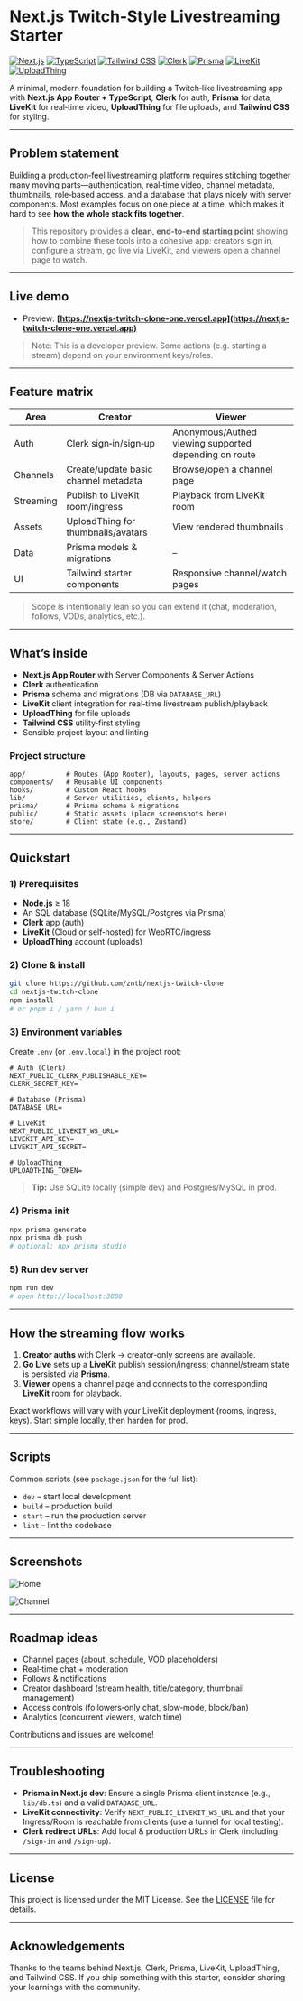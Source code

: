 # Next.js Twitch‑Style Livestreaming Starter

[![Next.js](https://img.shields.io/badge/Next.js-App%20Router-000)](https://nextjs.org/) [![TypeScript](https://img.shields.io/badge/TypeScript-Strict-3178C6)](https://www.typescriptlang.org/) [![Tailwind CSS](https://img.shields.io/badge/Tailwind-CSS-38B2AC)](https://tailwindcss.com/) [![Clerk](https://img.shields.io/badge/Auth-Clerk-6C47FF)](https://clerk.com/) [![Prisma](https://img.shields.io/badge/ORM-Prisma-2D3748)](https://prisma.io/) [![LiveKit](https://img.shields.io/badge/RTC-LiveKit-FF4D4D)](https://livekit.io/) [![UploadThing](https://img.shields.io/badge/Uploads-UploadThing-000)](https://uploadthing.com/)

A minimal, modern foundation for building a Twitch‑like livestreaming app with **Next.js App Router + TypeScript**, **Clerk** for auth, **Prisma** for data, **LiveKit** for real‑time video, **UploadThing** for file uploads, and **Tailwind CSS** for styling.

---

## Problem statement

Building a production‑feel livestreaming platform requires stitching together many moving parts—authentication, real‑time video, channel metadata, thumbnails, role‑based access, and a database that plays nicely with server components. Most examples focus on one piece at a time, which makes it hard to see **how the whole stack fits together**.

> This repository provides a **clean, end‑to‑end starting point** showing how to combine these tools into a cohesive app: creators sign in, configure a stream, go live via LiveKit, and viewers open a channel page to watch.

---

## Live demo

- Preview: **[https://nextjs-twitch-clone-one.vercel.app](https://nextjs-twitch-clone-one.vercel.app)**

> Note: This is a developer preview. Some actions (e.g. starting a stream) depend on your environment keys/roles.

---

## Feature matrix

| Area      | Creator                              | Viewer                                                |
| --------- | ------------------------------------ | ----------------------------------------------------- |
| Auth      | Clerk sign‑in/sign‑up                | Anonymous/Authed viewing supported depending on route |
| Channels  | Create/update basic channel metadata | Browse/open a channel page                            |
| Streaming | Publish to LiveKit room/ingress      | Playback from LiveKit room                            |
| Assets    | UploadThing for thumbnails/avatars   | View rendered thumbnails                              |
| Data      | Prisma models & migrations           | –                                                     |
| UI        | Tailwind starter components          | Responsive channel/watch pages                        |

> Scope is intentionally lean so you can extend it (chat, moderation, follows, VODs, analytics, etc.).

---

## What’s inside

- **Next.js App Router** with Server Components & Server Actions
- **Clerk** authentication
- **Prisma** schema and migrations (DB via `DATABASE_URL`)
- **LiveKit** client integration for real‑time livestream publish/playback
- **UploadThing** for file uploads
- **Tailwind CSS** utility‑first styling
- Sensible project layout and linting

### Project structure

```text
app/          # Routes (App Router), layouts, pages, server actions
components/   # Reusable UI components
hooks/        # Custom React hooks
lib/          # Server utilities, clients, helpers
prisma/       # Prisma schema & migrations
public/       # Static assets (place screenshots here)
store/        # Client state (e.g., Zustand)
```

---

## Quickstart

### 1) Prerequisites

- **Node.js** ≥ 18
- An SQL database (SQLite/MySQL/Postgres via Prisma)
- **Clerk** app (auth)
- **LiveKit** (Cloud or self‑hosted) for WebRTC/ingress
- **UploadThing** account (uploads)

### 2) Clone & install

```bash
git clone https://github.com/zntb/nextjs-twitch-clone
cd nextjs-twitch-clone
npm install
# or pnpm i / yarn / bun i
```

### 3) Environment variables

Create `.env` (or `.env.local`) in the project root:

```dotenv
# Auth (Clerk)
NEXT_PUBLIC_CLERK_PUBLISHABLE_KEY=
CLERK_SECRET_KEY=

# Database (Prisma)
DATABASE_URL=

# LiveKit
NEXT_PUBLIC_LIVEKIT_WS_URL=
LIVEKIT_API_KEY=
LIVEKIT_API_SECRET=

# UploadThing
UPLOADTHING_TOKEN=
```

> **Tip:** Use SQLite locally (simple dev) and Postgres/MySQL in prod.

### 4) Prisma init

```bash
npx prisma generate
npx prisma db push
# optional: npx prisma studio
```

### 5) Run dev server

```bash
npm run dev
# open http://localhost:3000
```

---

## How the streaming flow works

1. **Creator auths** with Clerk → creator‑only screens are available.
2. **Go Live** sets up a **LiveKit** publish session/ingress; channel/stream state is persisted via **Prisma**.
3. **Viewer** opens a channel page and connects to the corresponding **LiveKit** room for playback.

Exact workflows will vary with your LiveKit deployment (rooms, ingress, keys). Start simple locally, then harden for prod.

---

## Scripts

Common scripts (see `package.json` for the full list):

- `dev` – start local development
- `build` – production build
- `start` – run the production server
- `lint` – lint the codebase

---

## Screenshots

![Home](public/screenshots/home.png)

![Channel](public/screenshots/channel.png)

---

## Roadmap ideas

- Channel pages (about, schedule, VOD placeholders)
- Real‑time chat + moderation
- Follows & notifications
- Creator dashboard (stream health, title/category, thumbnail management)
- Access controls (followers‑only chat, slow‑mode, block/ban)
- Analytics (concurrent viewers, watch time)

Contributions and issues are welcome!

---

## Troubleshooting

- **Prisma in Next.js dev**: Ensure a single Prisma client instance (e.g., `lib/db.ts`) and a valid `DATABASE_URL`.
- **LiveKit connectivity**: Verify `NEXT_PUBLIC_LIVEKIT_WS_URL` and that your Ingress/Room is reachable from clients (use a tunnel for local testing).
- **Clerk redirect URLs**: Add local & production URLs in Clerk (including `/sign-in` and `/sign-up`).

---

## License

This project is licensed under the MIT License. See the [LICENSE](./LICENSE) file for details.

---

## Acknowledgements

Thanks to the teams behind Next.js, Clerk, Prisma, LiveKit, UploadThing, and Tailwind CSS. If you ship something with this starter, consider sharing your learnings with the community.
